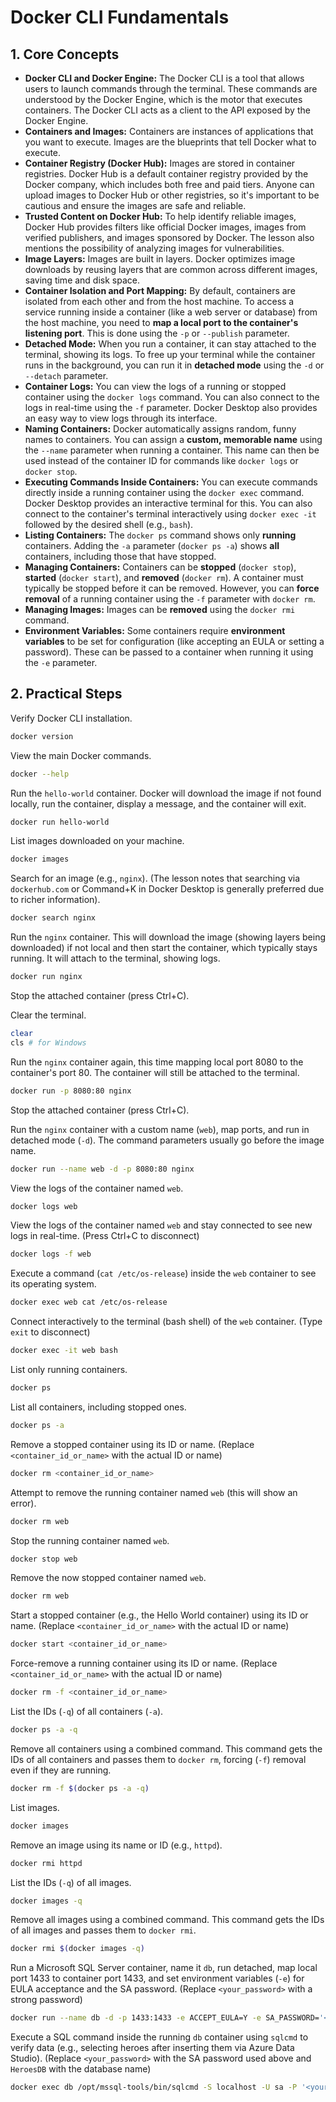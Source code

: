 # Docker CLI Fundamentals

## 1. Core Concepts

- **Docker CLI and Docker Engine:** The Docker CLI is a tool that allows users to launch commands through the terminal. These commands are understood by the Docker Engine, which is the motor that executes containers. The Docker CLI acts as a client to the API exposed by the Docker Engine.
- **Containers and Images:** Containers are instances of applications that you want to execute. Images are the blueprints that tell Docker what to execute.
- **Container Registry (Docker Hub):** Images are stored in container registries. Docker Hub is a default container registry provided by the Docker company, which includes both free and paid tiers. Anyone can upload images to Docker Hub or other registries, so it's important to be cautious and ensure the images are safe and reliable.
- **Trusted Content on Docker Hub:** To help identify reliable images, Docker Hub provides filters like official Docker images, images from verified publishers, and images sponsored by Docker. The lesson also mentions the possibility of analyzing images for vulnerabilities.
- **Image Layers:** Images are built in layers. Docker optimizes image downloads by reusing layers that are common across different images, saving time and disk space.
- **Container Isolation and Port Mapping:** By default, containers are isolated from each other and from the host machine. To access a service running inside a container (like a web server or database) from the host machine, you need to **map a local port to the container's listening port**. This is done using the `-p` or `--publish` parameter.
- **Detached Mode:** When you run a container, it can stay attached to the terminal, showing its logs. To free up your terminal while the container runs in the background, you can run it in **detached mode** using the `-d` or `--detach` parameter.
- **Container Logs:** You can view the logs of a running or stopped container using the `docker logs` command. You can also connect to the logs in real-time using the `-f` parameter. Docker Desktop also provides an easy way to view logs through its interface.
- **Naming Containers:** Docker automatically assigns random, funny names to containers. You can assign a **custom, memorable name** using the `--name` parameter when running a container. This name can then be used instead of the container ID for commands like `docker logs` or `docker stop`.
- **Executing Commands Inside Containers:** You can execute commands directly inside a running container using the `docker exec` command. Docker Desktop provides an interactive terminal for this. You can also connect to the container's terminal interactively using `docker exec -it` followed by the desired shell (e.g., `bash`).
- **Listing Containers:** The `docker ps` command shows only **running** containers. Adding the `-a` parameter (`docker ps -a`) shows **all** containers, including those that have stopped.
- **Managing Containers:** Containers can be **stopped** (`docker stop`), **started** (`docker start`), and **removed** (`docker rm`). A container must typically be stopped before it can be removed. However, you can **force removal** of a running container using the `-f` parameter with `docker rm`.
- **Managing Images:** Images can be **removed** using the `docker rmi` command.
- **Environment Variables:** Some containers require **environment variables** to be set for configuration (like accepting an EULA or setting a password). These can be passed to a container when running it using the `-e` parameter.

## 2. Practical Steps

Verify Docker CLI installation.

```bash
docker version
```

View the main Docker commands.

```bash
docker --help
```

Run the `hello-world` container. Docker will download the image if not found locally, run the container, display a message, and the container will exit.

```bash
docker run hello-world
```

List images downloaded on your machine.

```bash
docker images
```

Search for an image (e.g., `nginx`). (The lesson notes that searching via `dockerhub.com` or Command+K in Docker Desktop is generally preferred due to richer information).

```bash
docker search nginx
```

Run the `nginx` container. This will download the image (showing layers being downloaded) if not local and then start the container, which typically stays running. It will attach to the terminal, showing logs.

```bash
docker run nginx
```

Stop the attached container (press Ctrl+C).

Clear the terminal.

```bash
clear
cls # for Windows
```

Run the `nginx` container again, this time mapping local port 8080 to the container's port 80. The container will still be attached to the terminal.

```bash
docker run -p 8080:80 nginx
```

Stop the attached container (press Ctrl+C).

Run the `nginx` container with a custom name (`web`), map ports, and run in detached mode (`-d`). The command parameters usually go before the image name.

```bash
docker run --name web -d -p 8080:80 nginx
```

View the logs of the container named `web`.

```bash
docker logs web
```

View the logs of the container named `web` and stay connected to see new logs in real-time. (Press Ctrl+C to disconnect)

```bash
docker logs -f web
```

Execute a command (`cat /etc/os-release`) inside the `web` container to see its operating system.

```bash
docker exec web cat /etc/os-release
```

Connect interactively to the terminal (bash shell) of the `web` container. (Type `exit` to disconnect)

```bash
docker exec -it web bash
```

List only running containers.

```bash
docker ps
```

List all containers, including stopped ones.

```bash
docker ps -a
```

Remove a stopped container using its ID or name. (Replace `<container_id_or_name>` with the actual ID or name)

```bash
docker rm <container_id_or_name>
```

Attempt to remove the running container named `web` (this will show an error).

```bash
docker rm web
```

Stop the running container named `web`.

```bash
docker stop web
```

Remove the now stopped container named `web`.

```bash
docker rm web
```

Start a stopped container (e.g., the Hello World container) using its ID or name. (Replace `<container_id_or_name>` with the actual ID or name)

```bash
docker start <container_id_or_name>
```

Force-remove a running container using its ID or name. (Replace `<container_id_or_name>` with the actual ID or name)

```bash
docker rm -f <container_id_or_name>
```

List the IDs (`-q`) of all containers (`-a`).

```bash
docker ps -a -q
```

Remove all containers using a combined command. This command gets the IDs of all containers and passes them to `docker rm`, forcing (`-f`) removal even if they are running.

```bash
docker rm -f $(docker ps -a -q)
```

List images.

```bash
docker images
```

Remove an image using its name or ID (e.g., `httpd`).

```bash
docker rmi httpd
```

List the IDs (`-q`) of all images.

```bash
docker images -q
```

Remove all images using a combined command. This command gets the IDs of all images and passes them to `docker rmi`.

```bash
docker rmi $(docker images -q)
```

Run a Microsoft SQL Server container, name it `db`, run detached, map local port 1433 to container port 1433, and set environment variables (`-e`) for EULA acceptance and the SA password. (Replace `<your_password>` with a strong password)

```bash
docker run --name db -d -p 1433:1433 -e ACCEPT_EULA=Y -e SA_PASSWORD='<your_password>' mcr.microsoft.com/mssql/server:2022-latest
```

Execute a SQL command inside the running `db` container using `sqlcmd` to verify data (e.g., selecting heroes after inserting them via Azure Data Studio). (Replace `<your_password>` with the SA password used above and `HeroesDB` with the database name)

```bash
docker exec db /opt/mssql-tools/bin/sqlcmd -S localhost -U sa -P '<your_password>' -d HeroesDB -Q "SELECT * FROM Heroes"
```
